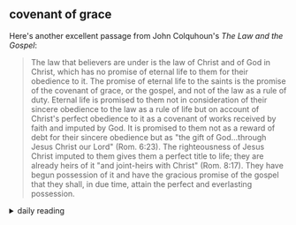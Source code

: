 ## covenant of grace

Here's another excellent passage from John Colquhoun's *The Law and the Gospel*:

> The law that believers are under is the law of Christ and of God in Christ, which has no promise of eternal life to them for their obedience to it. The promise of eternal life to the saints is the promise of the covenant of grace, or the gospel, and not of the law as a rule of duty. Eternal life is promised to them not in consideration of their sincere obedience to the law as a rule of life but on account of Christ's perfect obedience to it as a covenant of works received by faith and imputed by God. It is promised to them not as a reward of debt for their sincere obedience but as "the gift of God...through Jesus Christ our Lord" (Rom. 6:23). The righteousness of Jesus Christ imputed to them gives them a perfect title to life; they are already heirs of it "and joint-heirs with Christ" (Rom. 8:17). They have begun possession of it and have the gracious promise of the gospel that they shall, in due time, attain the perfect and everlasting possession.

<details markdown="1">
<summary>daily reading</summary>

| {{ page.date | date: "%B %-d, %Y" }} |
| :-------------: |
| [Ex. 29; John 8; Prov. 5; Gal. 4]({% link _Bible/Bible-year-2.md %}) |
| [BC 32]({% link _bc/bc-month-1.md %}) |
| [The Apostles' Creed](https://threeforms.org/the-apostles-creed/) |

</details>